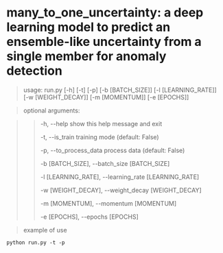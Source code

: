 # many_to_one_uncertainty: a deep learning model to predict an ensemble-like uncertainty from a single member for anomaly detection
> usage: run.py [-h] [-t] [-p] [-b [BATCH_SIZE]] [-l [LEARNING_RATE]] [-w [WEIGHT_DECAY]] [-m [MOMENTUM]] [-e [EPOCHS]]

> optional arguments:

>> -h, --help            show this help message and exit
>> 
>> -t, --is_train        training mode (default: False)
>> 
>>  -p, --to_process_data process data (default: False)
>> 
>>  -b [BATCH_SIZE], --batch_size [BATCH_SIZE]
>> 
>>  -l [LEARNING_RATE], --learning_rate [LEARNING_RATE]
>> 
>>  -w [WEIGHT_DECAY], --weight_decay [WEIGHT_DECAY]
>> 
>>  -m [MOMENTUM], --momentum [MOMENTUM]
>> 
>>  -e [EPOCHS], --epochs [EPOCHS]
>>

> example of use
```
python run.py -t -p
```
